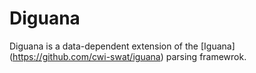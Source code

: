 Diguana
======

Diguana is a data-dependent extension of the [Iguana] (https://github.com/cwi-swat/iguana) parsing framewrok.
